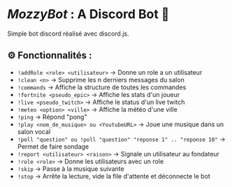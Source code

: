 # <i>MozzyBot</i> : A Discord Bot 🤖
Simple bot discord réalisé avec discord.js.


## ⚙️ Fonctionnalités :
* `!addRole <role> <utilisateur>` -> Donne un role a un utilisateur
* `!clean <n>` -> Supprime les n derniers messages du salon
* `!commands` -> Affiche la structure de toutes les commandes
* `!fortnite <pseudo_epic>` -> Affiche les stats d'un joueur
* `!live <pseudo_twitch>` -> Affiche le status d'un live twitch
* `!meteo <option> <ville>` -> Affiche la météo d'une ville
* `!ping` -> Répond "pong"
* `!play <nom_de_musique> ou <YoutubeURL>` -> Joue une musique dans un salon vocal
* `!poll "question" ou !poll "question" "reponse 1" .. "reponse 10"` -> Permet de faire sondage
* `!report <utilisateur> <raison>` -> Signale un utilisateur au fondateur
* `!role <role>` -> Donne les utilisateurs avec un role
* `!skip` -> Passe à la musique suivante
* `!stop` -> Arrête la lecture, vide la file d'attente et déconnecte le bot
